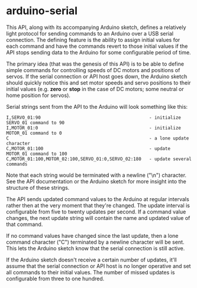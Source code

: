 arduino-serial
==============

This API, along with its accompanying Arduino sketch, defines a relatively light
protocol for sending commands to an Arduino over a USB serial connection.  The
defining feature is the ability to assign initial values for each command and
have the commands revert to those initial values if the API stops sending data
to the Arduino for some configurable period of time.

The primary idea (that was the genesis of this API) is to be able to define
simple commands for controlling speeds of DC motors and positions of servos.
If the serial connection or API host goes down, the Arduino sketch should
quickly notice this and set motor speeds and servo positions to their initial
values (e.g. **zero** or **stop** in the case of DC motors; some neutral or
home position for servos).

Serial strings sent from the API to the Arduino will look something like this:

    I,SERVO_01:90                                         - initialize SERVO_01 command to 90
    I,MOTOR_01:0                                          - initialize MOTOR_01 command to 0
    C                                                     - a lone update character
    C,MOTOR_01:100                                        - update MOTOR_01 command to 100
    C,MOTOR_01:100,MOTOR_02:100,SERVO_01:0,SERVO_02:180   - update several commands

Note that each string would be terminated with a newline ("\n") character.
See the API documentation or the Arduino sketch for more insight into the
structure of these strings.

The API sends updated command values to the Arduino at regular intervals rather
then at the very moment that they're changed.  The update interval is configurable
from five to twenty updates per second.  If a command value changes, the next
update string will contain the name and updated value of that command.

If no command values have changed since the last update, then a lone command
character ("C") terminated by a newline character will be sent.  This lets
the Arduino sketch know that the serial connection is still active.

If the Arduino sketch doesn't receive a certain number of updates, it'll assume
that the serial connection or API host is no longer operative and set all
commands to their initial values.  The number of missed updates is configurable
from three to one hundred.





